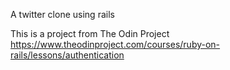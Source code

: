 A twitter clone using rails

This is a project from The Odin Project
https://www.theodinproject.com/courses/ruby-on-rails/lessons/authentication